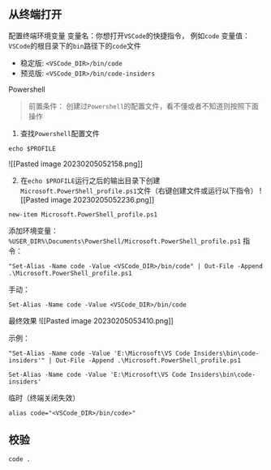 ## 从终端打开

配置终端环境变量
变量名：你想打开`VSCode`的快捷指令， 例如`code`
变量值：`VSCode`的根目录下的`bin`路径下的`code`文件

- 稳定版:  `<VSCode_DIR>/bin/code`
- 预览版: `<VSCode_DIR>/bin/code-insiders`

Powershell

> 前置条件： 创建过`Powershell`的配置文件，看不懂或者不知道则按照下面操作

1. 查找`Powershell`配置文件

```
echo $PROFILE
```

![[Pasted image 20230205052158.png]]

2. 在`echo $PROFILE`运行之后的输出目录下创建`Microsoft.PowerShell_profile.ps1`文件（右键创建文件或运行以下指令）
   ![[Pasted image 20230205052236.png]]

```pwsh
new-item Microsoft.PowerShell_profile.ps1
```

添加环境变量：
`%USER_DIR%\Documents\PowerShell/Microsoft.PowerShell_profile.ps1`
指令：

```pwsh
"Set-Alias -Name code -Value <VSCode_DIR>/bin/code" | Out-File -Append .\Microsoft.PowerShell_profile.ps1
```

手动：

```pwsh
Set-Alias -Name code -Value <VSCode_DIR>/bin/code
```

最终效果
![[Pasted image 20230205053410.png]]

示例：

```pwsh
"Set-Alias -Name code -Value 'E:\Microsoft\VS Code Insiders\bin\code-insiders'" | Out-File -Append .\Microsoft.PowerShell_profile.ps1
```

```pwsh
Set-Alias -Name code -Value 'E:\Microsoft\VS Code Insiders\bin\code-insiders'
```

临时（终端关闭失效）

```shell
alias code="<VSCode_DIR>/bin/code>"
```

## 校验

```shell
code .
```
